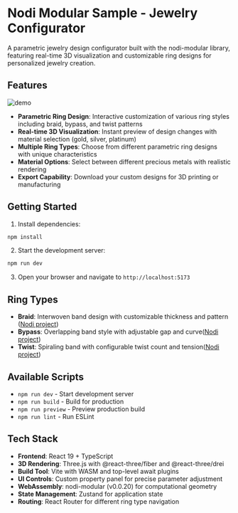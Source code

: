 # Nodi Modular Sample - Jewelry Configurator

A parametric jewelry design configurator built with the nodi-modular library, featuring real-time 3D visualization and customizable ring designs for personalized jewelry creation.

## Features

![demo](/demo.gif)

- **Parametric Ring Design**: Interactive customization of various ring styles including braid, bypass, and twist patterns
- **Real-time 3D Visualization**: Instant preview of design changes with material selection (gold, silver, platinum)
- **Multiple Ring Types**: Choose from different parametric ring designs with unique characteristics
- **Material Options**: Select between different precious metals with realistic rendering
- **Export Capability**: Download your custom designs for 3D printing or manufacturing

## Getting Started

1. Install dependencies:

```bash
npm install
```

2. Start the development server:

```bash
npm run dev
```

3. Open your browser and navigate to `http://localhost:5173`

## Ring Types

- **Braid**: Interwoven band design with customizable thickness and pattern ([Nodi project](https://app.nodi3d.com/4d5b3099-f023-44e4-80a8-c68171c1b8f5))
- **Bypass**: Overlapping band style with adjustable gap and curve([Nodi project](https://app.nodi3d.com/c99a349a-b045-4078-b1fa-f545e2c8e638))
- **Twist**: Spiraling band with configurable twist count and tension([Nodi project](https://app.nodi3d.com/3f3fd82e-812b-4c85-97a8-8cbf96239a7c))

## Available Scripts

- `npm run dev` - Start development server
- `npm run build` - Build for production
- `npm run preview` - Preview production build
- `npm run lint` - Run ESLint

## Tech Stack

- **Frontend**: React 19 + TypeScript
- **3D Rendering**: Three.js with @react-three/fiber and @react-three/drei
- **Build Tool**: Vite with WASM and top-level await plugins
- **UI Controls**: Custom property panel for precise parameter adjustment
- **WebAssembly**: nodi-modular (v0.0.20) for computational geometry
- **State Management**: Zustand for application state
- **Routing**: React Router for different ring type navigation
